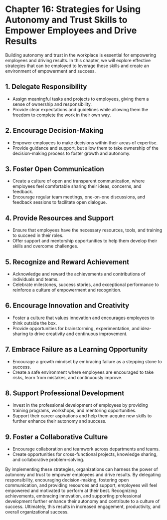 Chapter 16: Strategies for Using Autonomy and Trust Skills to Empower Employees and Drive Results
=================================================================================================

Building autonomy and trust in the workplace is essential for empowering employees and driving results. In this chapter, we will explore effective strategies that can be employed to leverage these skills and create an environment of empowerment and success.

**1. Delegate Responsibility**
------------------------------

* Assign meaningful tasks and projects to employees, giving them a sense of ownership and responsibility.
* Provide clear expectations and guidelines while allowing them the freedom to complete the work in their own way.

**2. Encourage Decision-Making**
--------------------------------

* Empower employees to make decisions within their areas of expertise.
* Provide guidance and support, but allow them to take ownership of the decision-making process to foster growth and autonomy.

**3. Foster Open Communication**
--------------------------------

* Create a culture of open and transparent communication, where employees feel comfortable sharing their ideas, concerns, and feedback.
* Encourage regular team meetings, one-on-one discussions, and feedback sessions to facilitate open dialogue.

**4. Provide Resources and Support**
------------------------------------

* Ensure that employees have the necessary resources, tools, and training to succeed in their roles.
* Offer support and mentorship opportunities to help them develop their skills and overcome challenges.

**5. Recognize and Reward Achievement**
---------------------------------------

* Acknowledge and reward the achievements and contributions of individuals and teams.
* Celebrate milestones, success stories, and exceptional performance to reinforce a culture of empowerment and recognition.

**6. Encourage Innovation and Creativity**
------------------------------------------

* Foster a culture that values innovation and encourages employees to think outside the box.
* Provide opportunities for brainstorming, experimentation, and idea-sharing to drive creativity and continuous improvement.

**7. Embrace Failure as a Learning Opportunity**
------------------------------------------------

* Encourage a growth mindset by embracing failure as a stepping stone to success.
* Create a safe environment where employees are encouraged to take risks, learn from mistakes, and continuously improve.

**8. Support Professional Development**
---------------------------------------

* Invest in the professional development of employees by providing training programs, workshops, and mentoring opportunities.
* Support their career aspirations and help them acquire new skills to further enhance their autonomy and success.

**9. Foster a Collaborative Culture**
-------------------------------------

* Encourage collaboration and teamwork across departments and teams.
* Create opportunities for cross-functional projects, knowledge sharing, and collaborative problem-solving.

By implementing these strategies, organizations can harness the power of autonomy and trust to empower employees and drive results. By delegating responsibility, encouraging decision-making, fostering open communication, and providing resources and support, employees will feel empowered and motivated to perform at their best. Recognizing achievements, embracing innovation, and supporting professional development further enhance their autonomy and contribute to a culture of success. Ultimately, this results in increased engagement, productivity, and overall organizational success.
